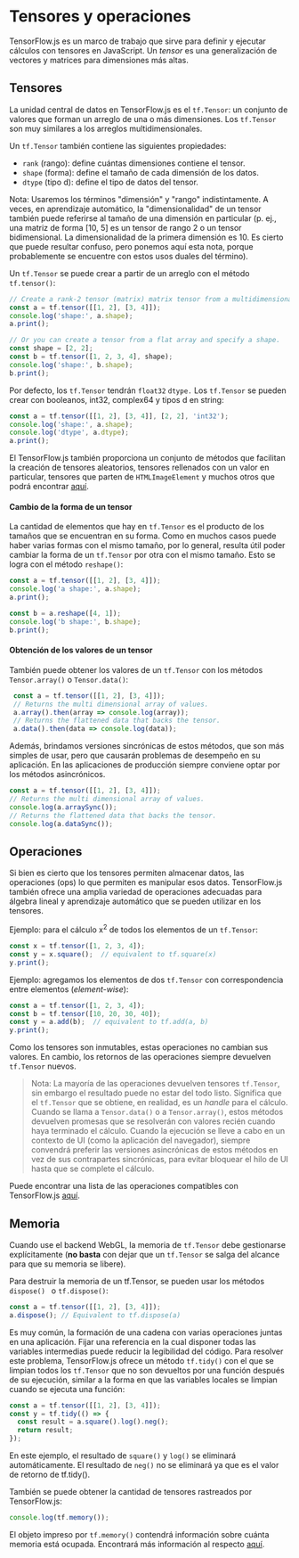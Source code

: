 # Tensores y operaciones

TensorFlow.js es un marco de trabajo que sirve para definir y ejecutar cálculos con tensores en JavaScript. Un *tensor* es una generalización de vectores y matrices para dimensiones más altas.

## Tensores

La unidad central de datos en TensorFlow.js es el `tf.Tensor`: un conjunto de valores que forman un arreglo de una o más dimensiones. Los `tf.Tensor` son muy similares a los arreglos multidimensionales.

Un `tf.Tensor` también contiene las siguientes propiedades:

- `rank` (rango): define cuántas dimensiones contiene el tensor.
- `shape` (forma): define el tamaño de cada dimensión de los datos.
- `dtype` (tipo d): define el tipo de datos del tensor.

Nota: Usaremos los términos "dimensión" y "rango" indistintamente. A veces, en aprendizaje automático, la "dimensionalidad" de un tensor también puede referirse al tamaño de una dimensión en particular (p. ej., una matriz de forma [10, 5] es un tensor de rango 2 o un tensor bidimensional. La dimensionalidad de la primera dimensión es 10. Es cierto que puede resultar confuso, pero ponemos aquí esta nota, porque probablemente se encuentre con estos usos duales del término).

Un `tf.Tensor` se puede crear a partir de un arreglo con el método `tf.tensor()`:

```js
// Create a rank-2 tensor (matrix) matrix tensor from a multidimensional array.
const a = tf.tensor([[1, 2], [3, 4]]);
console.log('shape:', a.shape);
a.print();

// Or you can create a tensor from a flat array and specify a shape.
const shape = [2, 2];
const b = tf.tensor([1, 2, 3, 4], shape);
console.log('shape:', b.shape);
b.print();
```

Por defecto, los `tf.Tensor` tendrán `float32` `dtype.` Los `tf.Tensor` se pueden crear con booleanos, int32, complex64 y tipos d en string:

```js
const a = tf.tensor([[1, 2], [3, 4]], [2, 2], 'int32');
console.log('shape:', a.shape);
console.log('dtype', a.dtype);
a.print();
```

El TensorFlow.js también proporciona un conjunto de métodos que facilitan la creación de tensores aleatorios, tensores rellenados con un valor en particular, tensores que parten de `HTMLImageElement` y muchos otros que podrá encontrar [aquí](https://js.tensorflow.org/api/latest/#Tensors-Creation).

#### Cambio de la forma de un tensor

La cantidad de elementos que hay en `tf.Tensor` es el producto de los tamaños que se encuentran en su forma. Como en muchos casos puede haber varias formas con el mismo tamaño, por lo general, resulta útil poder cambiar la forma de un `tf.Tensor` por otra con el mismo tamaño. Esto se logra con el método `reshape()`:

```js
const a = tf.tensor([[1, 2], [3, 4]]);
console.log('a shape:', a.shape);
a.print();

const b = a.reshape([4, 1]);
console.log('b shape:', b.shape);
b.print();
```

#### Obtención de los valores de un tensor

También puede obtener los valores de un `tf.Tensor` con los métodos `Tensor.array()` o `Tensor.data()`:

```js
 const a = tf.tensor([[1, 2], [3, 4]]);
 // Returns the multi dimensional array of values.
 a.array().then(array => console.log(array));
 // Returns the flattened data that backs the tensor.
 a.data().then(data => console.log(data));
```

Además, brindamos versiones sincrónicas de estos métodos, que son más simples de usar, pero que causarán problemas de desempeño en su aplicación. En las aplicaciones de producción siempre conviene optar por los métodos asincrónicos.

```js
const a = tf.tensor([[1, 2], [3, 4]]);
// Returns the multi dimensional array of values.
console.log(a.arraySync());
// Returns the flattened data that backs the tensor.
console.log(a.dataSync());
```

## Operaciones

Si bien es cierto que los tensores permiten almacenar datos, las operaciones (ops) lo que permiten es manipular esos datos. TensorFlow.js también ofrece una amplia variedad de operaciones adecuadas para álgebra lineal y aprendizaje automático que se pueden utilizar en los tensores.

Ejemplo: para el cálculo x<sup>2</sup> de todos los elementos de un `tf.Tensor`:

```js
const x = tf.tensor([1, 2, 3, 4]);
const y = x.square();  // equivalent to tf.square(x)
y.print();
```

Ejemplo: agregamos los elementos de dos `tf.Tensor` con correspondencia entre elementos (<em>element-wise</em>):

```js
const a = tf.tensor([1, 2, 3, 4]);
const b = tf.tensor([10, 20, 30, 40]);
const y = a.add(b);  // equivalent to tf.add(a, b)
y.print();
```

Como los tensores son inmutables, estas operaciones no cambian sus valores. En cambio, los retornos de las operaciones siempre devuelven `tf.Tensor` nuevos.

> Nota: La mayoría de las operaciones devuelven tensores `tf.Tensor`, sin embargo el resultado puede no estar del todo listo. Significa que el `tf.Tensor` que se obtiene, en realidad, es un <em>handle</em> para el cálculo. Cuando se llama a `Tensor.data()` o a `Tensor.array()`, estos métodos devuelven promesas que se resolverán con valores recién cuando haya terminado el cálculo. Cuando la ejecución se lleve a cabo en un contexto de UI (como la aplicación del navegador), siempre convendrá preferir las versiones asincrónicas de estos métodos en vez de sus contrapartes sincrónicas, para evitar bloquear el hilo de UI hasta que se complete el cálculo.

Puede encontrar una lista de las operaciones compatibles con TensorFlow.js [aquí](https://js.tensorflow.org/api/latest/#Operations).

## Memoria

Cuando use el backend WebGL, la memoria de `tf.Tensor` debe gestionarse explícitamente (**no basta** con dejar que un `tf.Tensor` se salga del alcance para que su memoria se libere).

Para destruir la memoria de un tf.Tensor, se pueden usar los métodos `dispose() ` o `tf.dispose()`:

```js
const a = tf.tensor([[1, 2], [3, 4]]);
a.dispose(); // Equivalent to tf.dispose(a)
```

Es muy común, la formación de una cadena con varias operaciones juntas en una aplicación. Fijar una referencia en la cual disponer todas las variables intermedias puede reducir la legibilidad del código. Para resolver este problema, TensorFlow.js ofrece un método `tf.tidy()` con el que se limpian todos los `tf.Tensor` que no son devueltos por una función después de su ejecución, similar a la forma en que las variables locales se limpian cuando se ejecuta una función:

```js
const a = tf.tensor([[1, 2], [3, 4]]);
const y = tf.tidy(() => {
  const result = a.square().log().neg();
  return result;
});
```

En este ejemplo, el resultado de `square()` y `log()` se eliminará automáticamente. El resultado de `neg()` no se eliminará ya que es el valor de retorno de tf.tidy().

También se puede obtener la cantidad de tensores rastreados por TensorFlow.js:

```js
console.log(tf.memory());
```

El objeto impreso por `tf.memory()` contendrá información sobre cuánta memoria está ocupada. Encontrará más información al respecto [aquí](https://js.tensorflow.org/api/latest/#memory).
